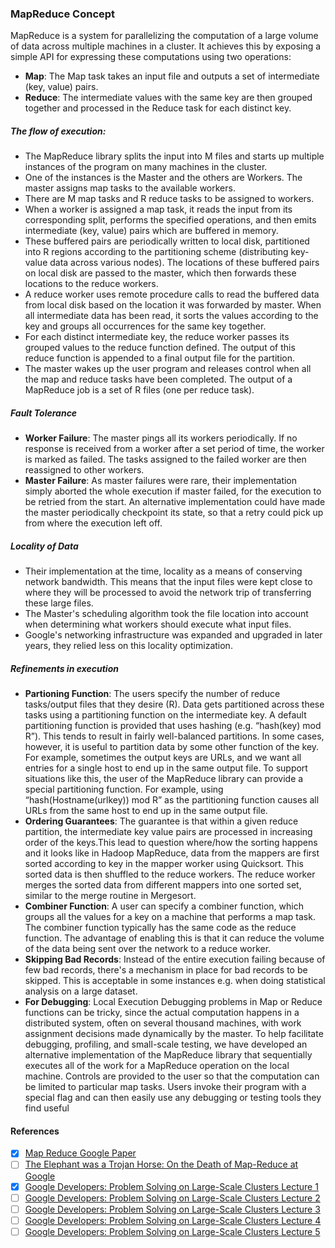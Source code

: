 ### MapReduce Concept
MapReduce is a system for parallelizing the computation of a large volume of data across multiple machines in a cluster. It achieves this by exposing a simple API for expressing these computations using two operations:
- **Map**: The Map task takes an input file and outputs a set of intermediate (key, value) pairs. 
- **Reduce**: The intermediate values with the same key are then grouped together and processed in the Reduce task for each distinct key.

##### The flow of execution:
- The MapReduce library splits the input into M files and starts up multiple instances of the program on many machines in the cluster.
- One of the instances is the Master and the others are Workers. The master assigns map tasks to the available workers.
- There are M map tasks and R reduce tasks to be assigned to workers.
- When a worker is assigned a map task, it reads the input from its corresponding split, performs the specified operations, and then emits intermediate (key, value) pairs which are buffered in memory.
- These buffered pairs are periodically written to local disk, partitioned into R regions according to the partitioning scheme (distributing key-value data across various nodes). The locations of these buffered pairs on local disk are passed to the master, which then forwards these locations to the reduce workers.
- A reduce worker uses remote procedure calls to read the buffered data from local disk based on the location it was forwarded by master. When all intermediate data has been read, it sorts the values according to the key and groups all occurrences for the same key together.
- For each distinct intermediate key, the reduce worker passes its grouped values to the reduce function defined. The output of this reduce function is appended to a final output file for the partition.
- The master wakes up the user program and releases control when all the map and reduce tasks have been completed.
The output of a MapReduce job is a set of R files (one per reduce task).

##### Fault Tolerance
- **Worker Failure**: The master pings all its workers periodically. If no response is received from a worker after a set period of time, the worker is marked as failed. The tasks assigned to the failed worker are then reassigned to other workers.
- **Master Failure**: As master failures were rare, their implementation simply aborted the whole execution if master failed, for the execution to be retried from the start. An alternative implementation could have made the master periodically checkpoint its state, so that a retry could pick up from where the execution left off.

##### Locality of Data
- Their implementation at the time, locality as a means of conserving network bandwidth. This means that the input files were kept close to where they will be processed to avoid the network trip of transferring these large files. 
- The Master's scheduling algorithm took the file location into account when determining what workers should execute what input files.
- Google's networking infrastructure was expanded and upgraded in later years, they relied less on this locality optimization.

##### Refinements in execution
 - **Partioning Function**: The users specify the number of reduce tasks/output files that they desire (R). Data gets partitioned across these tasks using a partitioning function on the intermediate key. A default partitioning function is provided that uses hashing (e.g. “hash(key) mod R”). This tends to result in fairly well-balanced partitions. In some cases, however, it is useful to partition data by some other function of the key. For example, sometimes the output keys are URLs, and we want all entries for a single host to end up in the same output file. To support situations like this, the user of the MapReduce library can provide a special partitioning function. For example, using “hash(Hostname(urlkey)) mod R” as the partitioning function causes all URLs from the same host to end up in the same output file.
 - **Ordering Guarantees**: The guarantee is that within a given reduce partition, the intermediate key value pairs are processed in increasing order of the keys.This lead to question where/how the sorting happens and it looks like in Hadoop MapReduce, data from the mappers are first sorted according to key in the mapper worker using Quicksort. This sorted data is then shuffled to the reduce workers. The reduce worker merges the sorted data from different mappers into one sorted set, similar to the merge routine in Mergesort.
 - **Combiner Function**: A user can specify a combiner function, which groups all the values for a key on a machine that performs a map task. The combiner function typically has the same code as the reduce function. The advantage of enabling this is that it can reduce the volume of the data being sent over the network to a reduce worker.
 - **Skipping Bad Records**: Instead of the entire execution failing because of few bad records, there's a mechanism in place for bad records to be skipped. This is acceptable in some instances e.g. when doing statistical analysis on a large dataset.
 - **For Debugging**: Local Execution Debugging problems in Map or Reduce functions can be tricky, since the actual computation happens in a distributed system, often on several thousand machines, with work assignment decisions made dynamically by the master. To help facilitate debugging, profiling, and small-scale testing, we have developed an alternative implementation of the MapReduce library that sequentially executes all of the work for a MapReduce operation on the local machine. Controls are provided to the user so that the computation can be limited to particular map tasks. Users invoke their program with a special flag and can then easily use any debugging or testing tools they find useful

#### References
- [x] [Map Reduce Google Paper](https://static.googleusercontent.com/media/research.google.com/en//archive/mapreduce-osdi04.pdf)
- [ ] [The Elephant was a Trojan Horse: On the Death of Map-Reduce at Google](https://www.the-paper-trail.org/post/2014-06-25-the-elephant-was-a-trojan-horse-on-the-death-of-map-reduce-at-google/)
- [x] [Google Developers: Problem Solving on Large-Scale Clusters Lecture 1](https://www.youtube.com/watch?v=yjPBkvYh-ss)
- [ ] [Google Developers: Problem Solving on Large-Scale Clusters Lecture 2](https://www.youtube.com/watch?v=-vD6PUdf3Js)
- [ ] [Google Developers: Problem Solving on Large-Scale Clusters Lecture 3](https://www.youtube.com/watch?v=5Eib_H_zCEY)
- [ ] [Google Developers: Problem Solving on Large-Scale Clusters Lecture 4](https://www.youtube.com/watch?v=1ZDybXl212Q)
- [ ] [Google Developers: Problem Solving on Large-Scale Clusters Lecture 5](https://www.youtube.com/watch?v=BT-piFBP4fE)